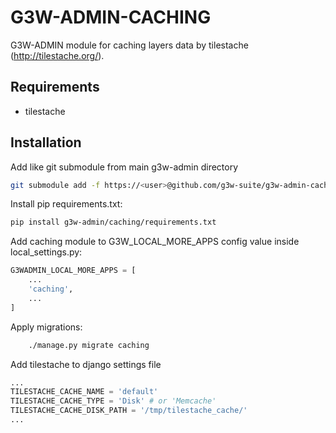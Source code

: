 # G3W-ADMIN-CACHING

G3W-ADMIN module for caching layers data by tilestache (http://tilestache.org/).


Requirements
------------

* tilestache

Installation
------------

Add like git submodule from main g3w-admin directory

```bash
git submodule add -f https://<user>@github.com/g3w-suite/g3w-admin-caching.git g3w-admin/caching
```

Install pip requirements.txt:

```bash
pip install g3w-admin/caching/requirements.txt
```

Add caching module to G3W_LOCAL_MORE_APPS config value inside local_settings.py:

```python
G3WADMIN_LOCAL_MORE_APPS = [
    ...
    'caching',
    ...
]
```


Apply migrations:

```bash
    ./manage.py migrate caching
```

Add tilestache to django settings file

```python
...
TILESTACHE_CACHE_NAME = 'default'
TILESTACHE_CACHE_TYPE = 'Disk' # or 'Memcache'
TILESTACHE_CACHE_DISK_PATH = '/tmp/tilestache_cache/'
...
```